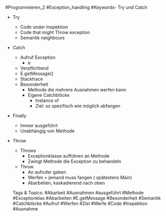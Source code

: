  #Programmieren_2 #Exception_handling #Keywords- Try und Catch
  - Try
    - Code under Inspektion
    - Code that might Throw exception
    - Semantik neighbours
  - Catch
    - Aufruf Exception
      - e
    - Verpflichtend
    - E.getMessage()
    - Stacktrace
    - Besonderheit
      - Methode die mehrere Ausnahmen werfen kann
      - Eigene Catchblöcke
        - Instance of
        - Ziel:
so spezifisch wie möglich abfangen
  - Finally
    - Immer ausgeführt
    - Unabhängig von Methode
- Throw
  - Throws
    - Exceptionklasse aufführen an Methode
    - Zwingt Methode die Exception zu behandeln
  - Throw
    - An aufrufer geben
    - Werfen = jemand muss fangen ( spätestens Main) 
    - Abarbeiten, kaskadierend nach oben

   Tags & Topics:
   #Abarbeit
   #Ausnahmen
   #ausgeführt
   #Methode
   #Exceptionklas
   #Abarbeiten
   #E.getMessage
   #Besonderheit
   #Semantik
   #Catchblöcke
   #Aufruf
   #Werfen
   #Ziel
   #Werfe
   #Code
   #Inspektion
   #Ausnahme